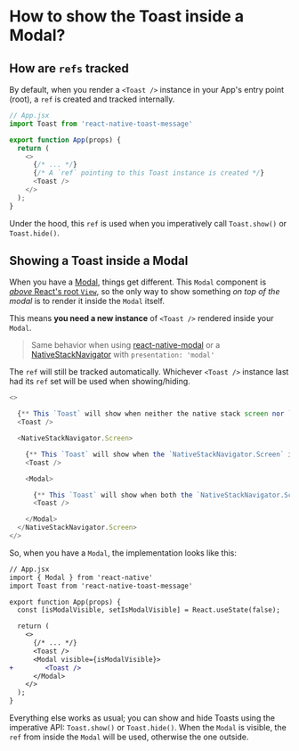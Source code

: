# How to show the Toast inside a Modal?

## How are `refs` tracked

By default, when you render a `<Toast />` instance in your App's entry point (root), a `ref` is created and tracked internally.

```js
// App.jsx
import Toast from 'react-native-toast-message'

export function App(props) {
  return (
    <>
      {/* ... */}
      {/* A `ref` pointing to this Toast instance is created */}
      <Toast />
    </>
  );
}
```

Under the hood, this `ref` is used when you imperatively call `Toast.show()` or `Toast.hide()`.

## Showing a Toast inside a Modal

When you have a [Modal](https://reactnative.dev/docs/modal), things get different. This `Modal` component is [_above_ React's root `View`](https://stackoverflow.com/questions/39766350/bring-view-on-top-of-modal-using-zindex-style-with-react-native), so the only way to show something _on top of the modal_ is to render it inside the `Modal` itself.

This means **you need a new instance** of `<Toast />` rendered inside your `Modal`.

> Same behavior when using [react-native-modal](https://github.com/react-native-modal/react-native-modal) or a [NativeStackNavigator](https://reactnavigation.org/docs/native-stack-navigator#presentation) with `presentation: 'modal'`

The `ref` will still be tracked automatically. Whichever `<Toast />` instance last had its `ref` set will be used when showing/hiding.

```js
<>

  {** This `Toast` will show when neither the native stack screen nor `Modal` are presented. *}
  <Toast />

  <NativeStackNavigator.Screen>

    {** This `Toast` will show when the `NativeStackNavigator.Screen` is visible, but the `Modal` is NOT visible. *}
    <Toast />

    <Modal>

      {** This `Toast` will show when both the `NativeStackNavigator.Screen` and the `Modal` are visible. *}
      <Toast />

    </Modal>
  </NativeStackNavigator.Screen>
</>
```

So, when you have a `Modal`, the implementation looks like this:

```diff
// App.jsx
import { Modal } from 'react-native'
import Toast from 'react-native-toast-message'

export function App(props) {
  const [isModalVisible, setIsModalVisible] = React.useState(false);

  return (
    <>
      {/* ... */}
      <Toast />
      <Modal visible={isModalVisible}>
+        <Toast />
      </Modal>
    </>
  );
}
```

Everything else works as usual; you can show and hide Toasts using the imperative API: `Toast.show()` or `Toast.hide()`. When the `Modal` is visible, the `ref` from inside the `Modal` will be used, otherwise the one outside.
